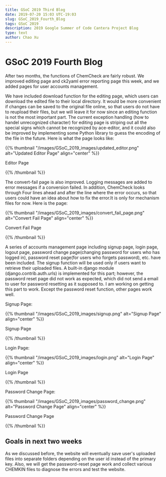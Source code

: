```yaml
---
title: GSoC 2019 Third Blog
date: 2019-07-20 15:03 UTC-19:03
slug: GSoC_2019_Fourth_Blog
tags: GSoC 2019
description: 2019 Google Summer of Code Cantera Project Blog
type: text
author: Chao Xu
---
```


# GSoC 2019 Fourth Blog

After two months, the functions of ChemCheck are fairly robust. We improved editing page and ck2yaml error reporting page this week, and we
added pages for user accounts management.

<!-- TEASER_END -->

We have included download function for the editing page, which users can download the edited file to their local directory. It would be more convenient
if changes can be saved to the original file online, so that users do not have to reupload their files, but we will leave it for now since an
editing function is not the most important part. The current exception handling (how to handel unrecognized character) for editing page is striping out all the special signs which cannot
be recognized by ace-editor, and it could also be improved by implementing some Python library to guess the encoding of the file in the future. 
Here is what the page looks like:

{{% thumbnail "/images/GSoC_2019_images/updated_editor.png" alt="Updated Editor Page" align="center" %}}

<p class="text-center">Editor Page</p>

{{% /thumbnail %}}

The convert-fail page is also improved. Logging messages are added to error messages if a conversion failed. In addition, ChemCheck looks through
Four lines ahead and after the line where the error occurs, so that users could have an idea about how to fix the error.It is only for mechanism files for now. Here is the page:

{{% thumbnail "/images/GSoC_2019_images/convert_fail_page.png" alt="Convert Fail Page" align="center" %}}

<p class="text-center">Convert Fail Page</p>

{{% /thumbnail %}}

A series of accounts management page including signup page, login page, logout page, password change page(changing password for users who has logged in), password reset page(for users who forgets password), 
etc. have been included. The signup function will be used only if users want to retrieve their uploaded files. A built-in django module (django.contrib.auth.urls) is implemented for this part; however, the password reset page did not work as expected, which did not send a email to user for password resetting as it supposed to.
I am working on getting this part to work. Except the password reset function, other pages work well.

Signup Page:

{{% thumbnail "/images/GSoC_2019_images/signup.png" alt="Signup Page" align="center" %}}

<p class="text-center">Signup Page</p>

{{% /thumbnail %}}

Login Page:

{{% thumbnail "/images/GSoC_2019_images/login.png" alt="Login Page" align="center" %}}

<p class="text-center">Login Page</p>

{{% /thumbnail %}}

Password Change Page:

{{% thumbnail "/images/GSoC_2019_images/password_change.png" alt="Password Change Page" align="center" %}}

<p class="text-center">Password Change Page</p>

{{% /thumbnail %}}

## Goals in next two weeks

As we discussed before, the website will eventually save user's uploaded files into separate folders depending on
the user id instead of the primary key. Also, we will get the password-reset page work and collect various CHEMKIN files to
diagnose the errors and test the website.
